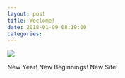 ```yaml
---
layout: post
title: Weclome!
date: 2018-01-09 08:19:00
categories:
---
```



![](https:/www.icpi.ge/uploads/versions/19679105-1362118153844061-4269301735498166812-o-1---x----1500-1000x---.jpg)

New Year! New Beginnings! New Site!